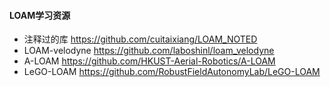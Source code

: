#### LOAM学习资源
- 注释过的库
https://github.com/cuitaixiang/LOAM_NOTED
- LOAM-velodyne
https://github.com/laboshinl/loam_velodyne
- A-LOAM
https://github.com/HKUST-Aerial-Robotics/A-LOAM
- LeGO-LOAM
https://github.com/RobustFieldAutonomyLab/LeGO-LOAM
